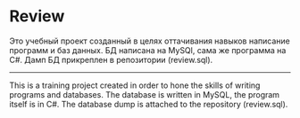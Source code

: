 # Review
Это учебный проект созданный в целях оттачивания навыков написание программ и баз данных. БД написана на MySQl, сама же программа на C#. Дамп БД прикреплен в репозитории (review.sql).
_______________________________________________________________
This is a training project created in order to hone the skills of writing programs and databases. The database is written in MySQL, the program itself is in C#. The database dump is attached to the repository (review.sql).
